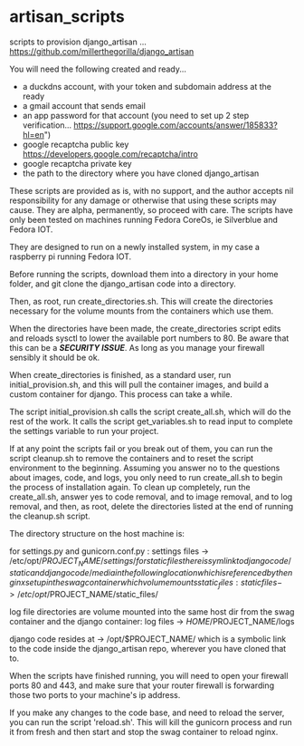 # artisan_scripts
scripts to provision django_artisan ... https://github.com/millerthegorilla/django_artisan

You will need the following created and ready...
* a duckdns account, with your token and subdomain address at the ready
* a gmail account that sends email
* an app password for that account (you need to set up 2 step verification... https://support.google.com/accounts/answer/185833?hl=en")
* google recaptcha public key   https://developers.google.com/recaptcha/intro
* google recaptcha private key
* the path to the directory where you have cloned django_artisan

These scripts are provided as is, with no support, and the author accepts nil responsibility for any damage or otherwise that using these scripts may cause.  They are alpha, permanently, so proceed with care.  The scripts have only been tested on machines running Fedora CoreOs, ie Silverblue and Fedora IOT.

They are designed to run on a newly installed system, in my case a raspberry pi running Fedora IOT.

Before running the scripts, download them into a directory in your home folder, and git clone the django_artisan code into a directory.

Then, as root, run create_directories.sh.  This will create the directories necessary for the volume mounts from the containers which use them.

When the directories have been made, the create_directories script edits and reloads sysctl to lower the available port numbers to 80.  Be aware that this can be a ***SECURITY ISSUE***.  As long as you manage your firewall sensibly it should be ok.

When create_directories is finished, as a standard user, run initial_provision.sh, and this will pull the container images, and build a custom container for django.  This process can take a while.

The script initial_provision.sh calls the script create_all.sh, which will do the rest of the work.  It calls the script get_variables.sh to read input to complete the settings variable to run your project.

If at any point the scripts fail or you break out of them, you can run the script cleanup.sh to remove the containers and to reset the script environment to the beginning.
Assuming you answer no to the questions about images, code, and logs, you only need to run create_all.sh to begin the process of installation again.
To clean up completely, run the create_all.sh, answer yes to code removal, and to image removal, and to log removal, and then, as root, delete the directories listed at the end of running the cleanup.sh script.

The directory structure on the host machine is:

for settings.py and gunicorn.conf.py :
    settings files -> /etc/opt/$PROJECT_NAME/settings/
for static files there is symlink to django code/static and django code/media inthe following location which is referenced by the nginx set up in the swag container which volume mounts static_files:
    static files -> /etc/opt/$PROJECT_NAME/static_files/
    
log file directories are volume mounted into the same host dir from the swag container and the django container:
    log files -> $HOME/$PROJECT_NAME/logs

django code resides at -> /opt/$PROJECT_NAME/ which is a symbolic link to the code inside the django_artisan repo, wherever you have cloned that to.

When the scripts have finished running, you will need to open your firewall ports 80 and 443, and make sure that your router firewall is forwarding those two ports to your machine's ip address.

If you make any changes to the code base, and need to reload the server, you can run the script 'reload.sh'.  This will kill the gunicorn process and run it from fresh and then start and stop the swag container to reload nginx.
